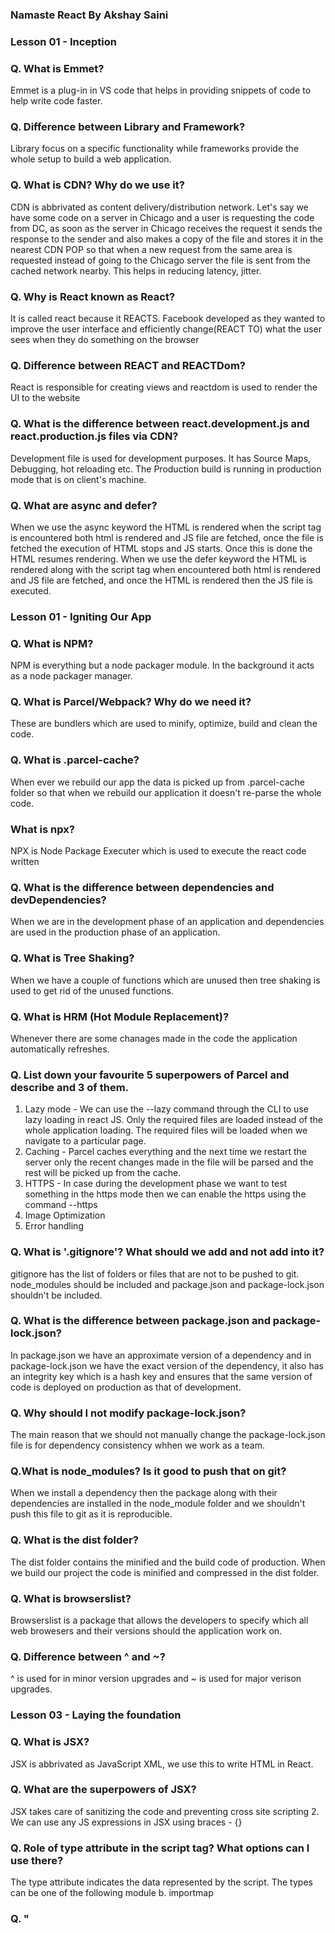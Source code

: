 ### Namaste React By Akshay Saini

### Lesson 01 - Inception
### Q. What is Emmet?
Emmet is a plug-in in VS code that helps in providing snippets of code to help write code faster.

### Q. Difference between Library and Framework?
Library focus on a specific functionality while frameworks provide the whole setup to build a web application.

### Q. What is CDN? Why do we use it?
CDN is abbrivated as content delivery/distribution network. Let's say we have some code on a server in Chicago and a user is requesting the code from DC, as soon as the server in Chicago receives the request it sends the response to the sender and also makes a copy of the file and stores it in the nearest CDN POP so that when a new request from the same area is requested instead of going to the Chicago server the file is sent from the cached network nearby. This helps in reducing latency, jitter.

### Q. Why is React known as React?
It is called react because it REACTS. Facebook developed as they wanted to improve the user interface and efficiently change(REACT TO) what the user sees when they do something on the browser

### Q. Difference between REACT and REACTDom?
React is responsible for creating views and reactdom is used to render the UI to the website

### Q. What is the difference between react.development.js and react.production.js files via CDN?
Development file is used for development purposes. It has Source Maps, Debugging, hot reloading etc. The Production build is running in production mode that is on client's machine.

### Q. What are async and defer?
When we use the async keyword the HTML is rendered when the script tag is encountered both html is rendered and JS file are fetched, once the file is fetched the execution of HTML stops and JS starts. Once this is done the HTML resumes rendering. When we use the defer keyword the HTML is rendered along with the script tag when encountered both html is rendered and JS file are fetched, and once the HTML is rendered then the JS file is executed.

### Lesson 01 - Igniting Our App
### Q. What is NPM?
NPM is everything but a node packager module. In the background it acts as a node packager manager.

### Q. What is Parcel/Webpack? Why do we need it?
These are bundlers which are used to minify, optimize, build and clean the code.

### Q. What is .parcel-cache?
When ever we rebuild our app the data is picked up from .parcel-cache folder so that when we rebuild our application it doesn't re-parse the whole code.

### What is npx?
NPX is Node Package Executer which is used to execute the react code written

### Q. What is the difference between dependencies and devDependencies?
When we are in the development phase of an application and dependencies are used in the production phase of an application.

### Q. What is Tree Shaking?
When we have a couple of functions which are unused then tree shaking is used to get rid of the unused functions.

### Q. What is HRM (Hot Module Replacement)?
Whenever there are some chanages made in the code the application automatically refreshes.

### Q. List down your favourite 5 superpowers of Parcel and describe and 3 of them.
1. Lazy mode - We can use the --lazy command through the CLI to use lazy loading in react JS. Only the required files are loaded instead of the whole application loading. The required files will be loaded when we navigate to a particular page.
2. Caching - Parcel caches everything and the next time we restart the server only the recent changes made in the file will be parsed and the rest will be picked up from the cache.
3. HTTPS - In case during the development phase we want to test something in the https mode then we can enable the https using the command --https
4. Image Optimization
5. Error handling

### Q. What is '.gitignore'? What should we add and not add into it?
gitignore has the list of folders or files that are not to be pushed to git. node_modules should be included and package.json and package-lock.json shouldn't be included.

### Q. What is the difference between package.json and package-lock.json?
In package.json we have an approximate version of a dependency and in package-lock.json we have the exact version of the dependency, it also has an integrity key which is a hash key and ensures that the same version of code is deployed on production as that of development.

### Q. Why should I not modify package-lock.json?
The main reason that we should not manually change the package-lock.json file is for dependency consistency whhen we work as a team.

### Q.What is node_modules? Is it good to push that on git?
When we install a dependency then the package along with their dependencies are installed in the node_module folder and we shouldn't push this file to git as it is reproducible.

### Q. What is the dist folder?
The dist folder contains the minified and the build code of production. When we build our project the code is minified and compressed in the dist folder.

### Q. What is browserslist?
Browserslist is a package that allows the developers to specify which all web browesers and their versions should the application work on.

### Q. Difference between ^ and ~?
^ is used for in minor version upgrades and ~ is used for major verison upgrades.


### Lesson 03 - Laying the foundation
### Q. What is JSX?
JSX is abbrivated as JavaScript XML, we use this to write HTML in React.

### Q. What are the superpowers of JSX?
JSX takes care of sanitizing the code and preventing cross site scripting 2. We can use any JS expressions in JSX using braces - {}

### Q. Role of type attribute in the script tag? What options can I use there?
The type attribute indicates the data represented by the script. The types can be one of the following module b. importmap

### Q. "<Title>" vs "<Title/>" vs "{Title()}" in JSX?
The above are all the ways of injecting a component inside another component

### Lesson 04 - Talk is cheap, Show me the code
### Q. Is JSX mandatory for React?
JSX is not mandatory for React. Using JSX is one way of creating dom elements we can also do that using React

### Q. Is ES6 mandatory for React?
It is not mandatory, there are other ways of using React without useing ES6 for example: mixins

### Q. How can I write comments in JSX?
We wrap the comments in {}. For single line comments we use // and for multi line /***/

### Q. What is <React.Fragment></React.Fragment> and <></>?
In react we can only have one parent element and if want to use two parent elements we will have to wrap it in an unnecessary div or span etc. To avoid this we have the React Fragment and <></>

### Q. What is Virtual DOM?
Virtual dom is a lightweight version of the real dom in JavaScript. It is much faster to update the virtual dom than real dom.

### Q. What is Reconciliation in React?
Reconciliation in react is a way of updating the dom. There is a process called diffing where react compares the DOM elements of the two root elements and if they are different the whole tree is torn down and a new one is built but if the root of the two elements are same for example if both of them are div then react only updates the attributes such as className, style etc.

### Q. What is React Fiber?
Fiber is the new reconciliation engine of React. The main goal of this is incremental rendering of virtual DOM. Basically we have to break down the work into units and fiber represents each unit.

### Q. Why and When do we need keys in React?
When we have aa list of items and we iterate over them to display the component in the DOM we need to have a unique key for each of them. If there is no unique key, whenever there is a new element added to the list the whole dom is re-rendered which is a costly operation.

### Q. Can we use index as key in React?
It is not recommened that we use index as key because initially the list might be ["A", "B", "C"] and the key for each is let's say 0,1,2 respectively. When a new element is added to the list ["D", "A", "B", "C"] the index changes from 0,1,2 for A,B,C to 0,1,2,3 for D,A,B,C. In this process the whole tree is re-rendered as the keys are not same from the previous dom elements

### Q. What are props in react?
We build Components so that we can reuse them. Let's say I have a card component and have n list of objects to show using the card. So using I will pass the object data to the component as argument and the data is received as props. Props are basically properties. props contain children, data etc.

### Q. What is config driven UI?
Config driven UI means the UI is built based on the response that is sent from the API. In amazon website let's say in one region I want to show the offers but in other I do not want to then the UI is rendered accordingly with config driven UI.

### Food ordering app layout 

Header
    Logo
    nav Items
Body
    Search
    RestaurantContainer
        RestaurantCard
            img
            name
            rating
            cuisine
            eta
Footer
    Copyright
    Links
    Address
    Contact 

### Lesson 05 - Let's get Hooked
### Q. What is the difference between named, default and * export?
When we use default export we can only export one variable but when we want to the export multiple variables we use the named export.

### Q. What is the importance of config.js?
This file has all the constants that we will be using in the application. Ex: LOGO_URL, CDN_URL, mockData etc.

### Q. What are React Hooks?
Hooks are javascript utility functions provided by React

### Q. Why do we use the useState hook?
Whenever there are some changes in the data and we want the UI to update accordingly we use the useState hook. Syntax : const [data, setData] = useState([])
